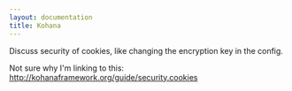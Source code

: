 ```yaml
---
layout: documentation
title: Kohana
---
```

Discuss security of cookies, like changing the encryption key in the config.

Not sure why I'm linking to this: <http://kohanaframework.org/guide/security.cookies>